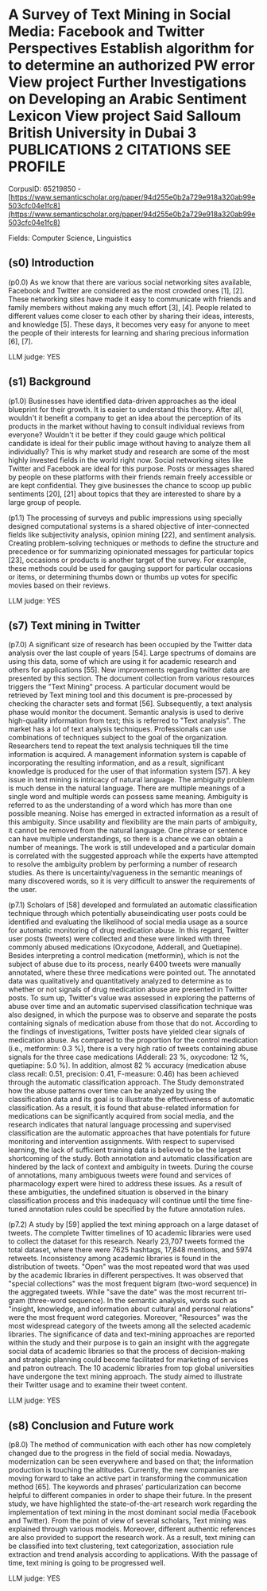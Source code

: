 # A Survey of Text Mining in Social Media: Facebook and Twitter Perspectives Establish algorithm for to determine an authorized PW error View project Further Investigations on Developing an Arabic Sentiment Lexicon View project Said Salloum British University in Dubai 3 PUBLICATIONS 2 CITATIONS SEE PROFILE

CorpusID: 65219850 - [https://www.semanticscholar.org/paper/94d255e0b2a729e918a320ab99e503cfc04e1fc8](https://www.semanticscholar.org/paper/94d255e0b2a729e918a320ab99e503cfc04e1fc8)

Fields: Computer Science, Linguistics

## (s0) Introduction
(p0.0) As we know that there are various social networking sites available, Facebook and Twitter are considered as the most crowded ones [1], [2]. These networking sites have made it easy to communicate with friends and family members without making any much effort [3], [4]. People related to different values come closer to each other by sharing their ideas, interests, and knowledge [5]. These days, it becomes very easy for anyone to meet the people of their interests for learning and sharing precious information [6], [7].

LLM judge: YES

## (s1) Background
(p1.0) Businesses have identified data-driven approaches as the ideal blueprint for their growth. It is easier to understand this theory. After all, wouldn't it benefit a company to get an idea about the perception of its products in the market without having to consult individual reviews from everyone? Wouldn't it be better if they could gauge which political candidate is ideal for their public image without having to analyze them all individually? This is why market study and research are some of the most highly invested fields in the world right now. Social networking sites like Twitter and Facebook are ideal for this purpose. Posts or messages shared by people on these platforms with their friends remain freely accessible or are kept confidential. They give businesses the chance to scoop up public sentiments [20], [21] about topics that they are interested to share by a large group of people.

(p1.1) The processing of surveys and public impressions using specially designed computational systems is a shared objective of inter-connected fields like subjectivity analysis, opinion mining [22], and sentiment analysis. Creating problem-solving techniques or methods to define the structure and precedence or for summarizing opinionated messages for particular topics [23], occasions or products is another target of the survey. For example, these methods could be used for gauging support for particular occasions or items, or determining thumbs down or thumbs up votes for specific movies based on their reviews.

LLM judge: YES

## (s7) Text mining in Twitter
(p7.0) A significant size of research has been occupied by the Twitter data analysis over the last couple of years [54]. Large spectrums of domains are using this data, some of which are using it for academic research and others for applications [55]. New improvements regarding twitter data are presented by this section. The document collection from various resources triggers the "Text Mining" process. A particular document would be retrieved by Text mining tool and this document is pre-processed by checking the character sets and format [56]. Subsequently, a text analysis phase would monitor the document. Semantic analysis is used to derive high-quality information from text; this is referred to "Text analysis". The market has a lot of text analysis techniques. Professionals can use combinations of techniques subject to the goal of the organization. Researchers tend to repeat the text analysis techniques till the time information is acquired. A management information system is capable of incorporating the resulting information, and as a result, significant knowledge is produced for the user of that information system [57]. A key issue in text mining is intricacy of natural language. The ambiguity problem is much dense in the natural language. There are multiple meanings of a single word and multiple words can possess same meaning. Ambiguity is referred to as the understanding of a word which has more than one possible meaning. Noise has emerged in extracted information as a result of this ambiguity. Since usability and flexibility are the main parts of ambiguity, it cannot be removed from the natural language. One phrase or sentence can have multiple understandings, so there is a chance we can obtain a number of meanings. The work is still undeveloped and a particular domain is correlated with the suggested approach while the experts have attempted to resolve the ambiguity problem by performing a number of research studies. As there is uncertainty/vagueness in the semantic meanings of many discovered words, so it is very difficult to answer the requirements of the user.

(p7.1) Scholars of [58] developed and formulated an automatic classification technique through which potentially abuseindicating user posts could be identified and evaluating the likelihood of social media usage as a source for automatic monitoring of drug medication abuse. In this regard, Twitter user posts (tweets) were collected and these were linked with three commonly abused medications (Oxycodone, Adderall, and Quetiapine). Besides interpreting a control medication (metformin), which is not the subject of abuse due to its process, nearly 6400 tweets were manually annotated, where these three medications were pointed out. The annotated data was qualitatively and quantitatively analyzed to determine as to whether or not signals of drug medication abuse are presented in Twitter posts. To sum up, Twitter's value was assessed in exploring the patterns of abuse over time and an automatic supervised classification technique was also designed, in which the purpose was to observe and separate the posts containing signals of medication abuse from those that do not. According to the findings of investigations, Twitter posts have yielded clear signals of medication abuse. As compared to the proportion for the control medication (i.e., metformin: 0.3 %), there is a very high ratio of tweets containing abuse signals for the three case medications (Adderall: 23 %, oxycodone: 12 %, quetiapine: 5.0 %). In addition, almost 82 % accuracy (medication abuse class recall: 0.51, precision: 0.41, F-measure: 0.46) has been achieved through the automatic classification approach. The Study demonstrated how the abuse patterns over time can be analyzed by using the classification data and its goal is to illustrate the effectiveness of automatic classification. As a result, it is found that abuse-related information for medications can be significantly acquired from social media, and the research indicates that natural language processing and supervised classification are the automatic approaches that have potentials for future monitoring and intervention assignments. With respect to supervised learning, the lack of sufficient training data is believed to be the largest shortcoming of the study. Both annotation and automatic classification are hindered by the lack of context and ambiguity in tweets. During the course of annotations, many ambiguous tweets were found and services of pharmacology expert were hired to address these issues. As a result of these ambiguities, the undefined situation is observed in the binary classification process and this inadequacy will continue until the time fine-tuned annotation rules could be specified by the future annotation rules.

(p7.2) A study by [59] applied the text mining approach on a large dataset of tweets. The complete Twitter timelines of 10 academic libraries were used to collect the dataset for this research. Nearly 23,707 tweets formed the total dataset, where there were 7625 hashtags, 17,848 mentions, and 5974 retweets. Inconsistency among academic libraries is found in the distribution of tweets. "Open" was the most repeated word that was used by the academic libraries in different perspectives. It was observed that "special collections" was the most frequent bigram (two-word sequence) in the aggregated tweets. While "save the date" was the most recurrent tri-gram (three-word sequence). In the semantic analysis, words such as "insight, knowledge, and information about cultural and personal relations" were the most frequent word categories. Moreover, "Resources" was the most widespread category of the tweets among all the selected academic libraries. The significance of data and text-mining approaches are reported within the study and their purpose is to gain an insight with the aggregate social data of academic libraries so that the process of decision-making and strategic planning could become facilitated for marketing of services and patron outreach. The 10 academic libraries from top global universities have undergone the text mining approach. The study aimed to illustrate their Twitter usage and to examine their tweet content.

LLM judge: YES

## (s8) Conclusion and Future work
(p8.0) The method of communication with each other has now completely changed due to the progress in the field of social media. Nowadays, modernization can be seen everywhere and based on that; the information production is touching the altitudes. Currently, the new companies are moving forward to take an active part in transforming the communication method [65]. The keywords and phrases' particularization can become helpful to different companies in order to shape their future. In the present study, we have highlighted the state-of-the-art research work regarding the implementation of text mining in the most dominant social media (Facebook and Twitter). From the point of view of several scholars, Text mining was explained through various models. Moreover, different authentic references are also provided to support the research work. As a result, text mining can be classified into text clustering, text categorization, association rule extraction and trend analysis according to applications. With the passage of time, text mining is going to be progressed well.

LLM judge: YES

